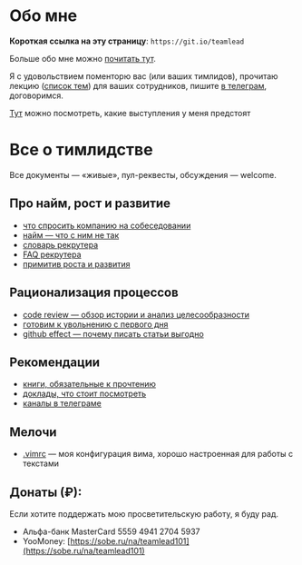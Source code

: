 # Обо мне

**Короткая ссылка на эту страницу**: `https://git.io/teamlead`

Больше обо мне можно [почитать тут](http://sharovatov.github.io).

Я с удовольствием поменторю вас (или ваших тимлидов), прочитаю лекцию ([список тем](topics.md)) для ваших сотрудников, пишите [в телеграм](http://t.me/vitaly19842), договоримся.

[Тут](announcements.md) можно посмотреть, какие выступления у меня предстоят

# Все о тимлидстве

Все документы — «живые», пул-реквесты, обсуждения  — welcome.

## Про найм, рост и развитие
- [что спросить компанию на собеседовании](company_interview.md)
- [найм — что с ним не так](hiring.md)
- [словарь рекрутера](recruiting.md)
- [FAQ рекрутера](recruiter_FAQ.md)
- [примитив роста и развития](growth.md)

## Рационализация процессов
- [code review — обзор истории и анализ целесообразности](codereview.md)
- [готовим к увольнению с первого дня](firing.md)
- [github effect — почему писать статьи выгодно](github-effect.md)

## Рекомендации
- [книги, обязательные к прочтению](books.md)
- [доклады, что стоит посмотреть](talks.md)
- [каналы в телеграме](tg-channels.md)

## Мелочи
- [.vimrc](.vimrc) — моя конфигурация вима, хорошо настроенная для работы с текстами

## Донаты (₽):

Если хотите поддержать мою просветительскую работу, я буду рад.

- Альфа-банк MasterCard 5559 4941 2704 5937
- YooMoney: [https://sobe.ru/na/teamlead101](https://sobe.ru/na/teamlead101)
